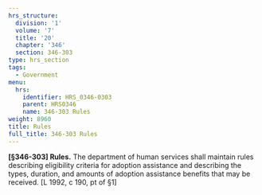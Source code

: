 ```yaml
---
hrs_structure:
  division: '1'
  volume: '7'
  title: '20'
  chapter: '346'
  section: 346-303
type: hrs_section
tags:
  - Government
menu:
  hrs:
    identifier: HRS_0346-0303
    parent: HRS0346
    name: 346-303 Rules
weight: 8960
title: Rules
full_title: 346-303 Rules
---
```

**[§346-303] Rules.** The department of human services shall maintain rules describing eligibility criteria for adoption assistance and describing the types, duration, and amounts of adoption assistance benefits that may be received. [L 1992, c 190, pt of §1]